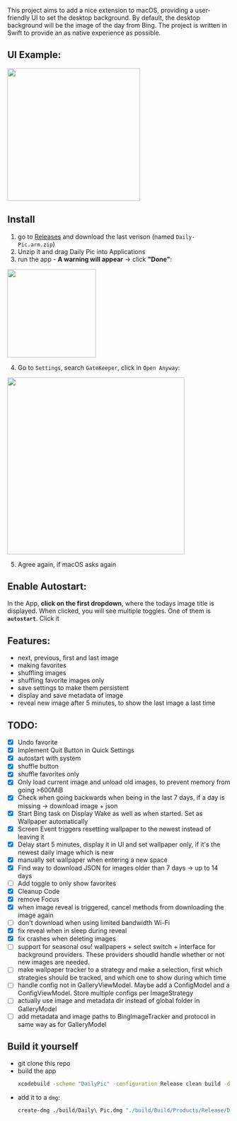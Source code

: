 This project aims to add a nice extension to macOS, providing a user-friendly UI to set the desktop background.
By default, the desktop background will be the image of the day from Bing. The project is written in Swift to provide an as native experience as possible.

## UI Example:
<img src="https://i.ibb.co/Fwm0ZG2/image.png" width="300">

## Install
1. go to [Releases](https://github.com/KuramaSyu/Daily-Pic/releases) and download the last verison (named `Daily-Pic.arm.zip`)
2. Unzip it and drag Daily Pic into Applications
3. run the app - **A warning will appear** -> click **"Done"**:
<img src="https://i.postimg.cc/3RQVLwrg/grafik.png" width="200">

4. Go to `Settings`, search `GateKeeper`, click in `Open Anyway`:
<img src="https://i.postimg.cc/R0ZTQ6H3/grafik.png" width="400">

5. Agree again, if macOS asks again

## Enable Autostart:
In the App, **click on the first dropdown**, where
the todays image title is displayed. When clicked, you will see
multiple toggles. One of them is **`autostart`**. Click it

## Features:
- next, previous, first and last image
- making favorites
- shuffling images
- shuffling favorite images only
- save settings to make them persistent
- display and save metadata of image
- reveal new image after 5 minutes, to show the last image a last time
  


## TODO:
- [x] Undo favorite
- [x] Implement Quit Button in Quick Settings
- [x] autostart with system
- [x] shuffle button
- [x] shuffle favorites only
- [x] Only load current image and unload old images, to prevent memory from going >600MiB
- [x] Check when going backwards when being in the last 7 days, if a day is missing → download image + json
- [x] Start Bing task on Display Wake as well as when started. Set as Wallpaper automatically
- [x] Screen Event triggers resetting wallpaper to the newest instead of leaving it
- [x] Delay start 5 minutes, display it in UI and set wallpaper only, if it's the newest daily image which is new
- [x] manually set wallpaper when entering a new space
- [x] Find way to download JSON for images older than 7 days → up to 14 days
- [ ] Add toggle to only show favorites
- [x] Cleanup Code
- [x] remove Focus
- [x] when image reveal is triggered, cancel methods from downloading the image again
- [ ] don't download when using limited bandwidth Wi-Fi
- [x] fix reveal when in sleep during reveal
- [x] fix crashes when deleting images 
- [ ] support for seasonal osu! wallpapers + select switch + interface for background providers. These providers shoudld handle whether or not new images are needed. 
- [ ] make wallpaper tracker to a strategy and make a selection, first which strategies should be tracked, and which one to show during which time
- [ ] handle config not in GalleryViewModel. Maybe add a ConfigModel and a ConfigViewModel. Store multiple configs per ImageStrategy
- [ ] actually use image and metadata dir instead of global folder in GalleryModel
- [ ] add metadata and image paths to BingImageTracker and protocol in same way as for GalleryModel

## Build it yourself
- git clone this repo
- build the app
    ```bash
    xcodebuild -scheme "DailyPic" -configuration Release clean build -derivedDataPath ./build
    ```
- add it to a `dmg`:
    ```bash
    create-dmg ./build/Daily\ Pic.dmg "./build/Build/Products/Release/Daily Pic.app/"
    ```
